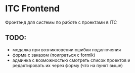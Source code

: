# ITC Frontend
Фронтэнд для системы по работе с проектами в ITC

## TODO:
- модалка при возникновении ошибки подключения
- форма с заказом (поиграться с formik)
- админка с возможностью смотреть список проектов и редактировать их через форму (что на пункт выше)
